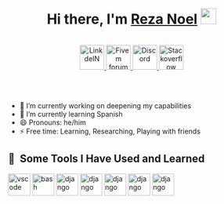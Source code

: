 <h1 align="center">Hi there, I'm <a href="https://github.com/RezaNoel" target="_blank">Reza Noel</a> <img
src="https://github.com/blackcater/blackcater/raw/main/images/Hi.gif" height="32" /></h1>




<p align="center">
<br/>
<a href="https://www.linkedin.com/in/rezanoel">
  <img alt="LinkdeIN" width="50px" src="https://img.freepik.com/premium-vector/linkedin-logo_578229-227.jpg" />
</a>
<a href="https://forum.cfx.re/u/rezanoel/activity/topics">
  <img alt="Fivem forum" width="50px" src="https://forum.cfx.re/uploads/default/original/4X/1/1/a/11abac85b780a6bfb422bb414511bacab31e72a7.png" />
</a>
<a href="https://discord.com/invite/K4sT5u6qgm">
  <img alt="Discord" width="50px" src="https://uxwing.com/wp-content/themes/uxwing/download/brands-and-social-media/discord-square-color-icon.png" />
</a>
<a href="https://stackoverflow.com/users/23895657/reza-noel">
  <img alt="Stackoverflow" width="50px" src="https://www.vectorlogo.zone/logos/stackoverflow/stackoverflow-tile.svg" />
</a>


</p>
<br/><br/>


- 🔭 I’m currently working on deepening my capabilities
- 🌱 I’m currently learning Spanish
- 😄 Pronouns: he/him
- ⚡ Free time: Learning, Researching, Playing with friends

<h2> 🚀 &nbsp;Some Tools I Have Used and Learned</h2>
<p align="left">
<img src="https://cdn.jsdelivr.net/gh/devicons/devicon/icons/vscode/vscode-original.svg" alt="vscode" width="45" height="45"/>
<img src="https://upload.wikimedia.org/wikipedia/commons/thumb/1/1d/PyCharm_Icon.svg/1024px-PyCharm_Icon.svg.png" alt="bash" width="45" height="45"/>
<img src="https://www.svgrepo.com/show/353657/django-icon.svg" alt="django" width="45" height="45"/>
<img src="https://upload.wikimedia.org/wikipedia/commons/thumb/c/c3/Python-logo-notext.svg/1869px-Python-logo-notext.svg.png" alt="django" width="45" height="45"/>
<img src="https://upload.wikimedia.org/wikipedia/commons/thumb/3/38/HTML5_Badge.svg/2048px-HTML5_Badge.svg.png" alt="django" width="45" height="45"/>
<img src="https://www.thenets.org/assets/img/icon-css3.png" alt="django" width="45" height="45"/>
<img src="https://cdn.freebiesupply.com/logos/large/2x/bootstrap-4-logo-svg-vector.svg" alt="django" width="45" height="45"/>
  
</p>
